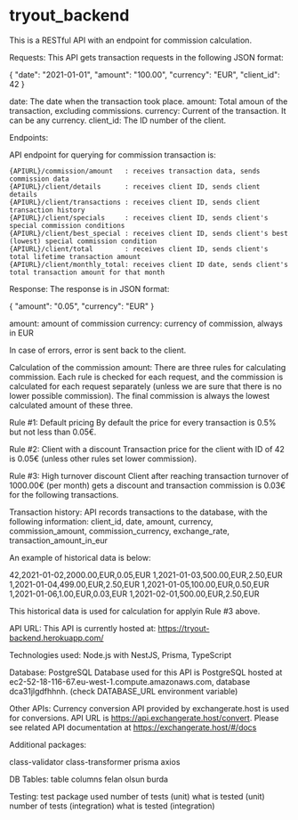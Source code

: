 # tryout_backend

This is a RESTful API with an endpoint for commission calculation.

Requests:
This API gets transaction requests in the following JSON format:

{
  "date": "2021-01-01",
  "amount": "100.00",
  "currency": "EUR",
  "client_id": 42
}

date: The date when the transaction took place.
amount: Total amoun of the transaction, excluding commissions.
currency: Current of the transaction. It can be any currency.
client_id: The ID number of the client.

Endpoints:

API endpoint for querying for commission transaction is:

    {APIURL}/commission/amount   : receives transaction data, sends commission data
    {APIURL}/client/details      : receives client ID, sends client details
    {APIURL}/client/transactions : receives client ID, sends client transaction history
    {APIURL}/client/specials     : receives client ID, sends client's special commission conditions
    {APIURL}/client/best_special : receives client ID, sends client's best (lowest) special commission condition
    {APIURL}/client/total        : receives client ID, sends client's total lifetime transaction amount
    {APIURL}/client/monthly_total: receives client ID date, sends client's total transaction amount for that month

Response:
The response is in JSON format:

{
  "amount": "0.05",
  "currency": "EUR"
}

amount: amount of commission
currency: currency of commission, always in EUR

In case of errors, error is sent back to the client.

Calculation of the commission amount:
There are three rules for calculating commission. Each rule is checked for each request, and the commission is calculated for each request separately (unless we are sure that there is no lower possible commission). The final commission is always the lowest calculated amount of these three.

Rule #1: Default pricing
By default the price for every transaction is 0.5% but not less than 0.05€.

Rule #2: Client with a discount
Transaction price for the client with ID of 42 is 0.05€ (unless other rules set lower commission).

Rule #3: High turnover discount
Client after reaching transaction turnover of 1000.00€ (per month) gets a discount and transaction commission is 0.03€ for the following transactions.

Transaction history:
API records transactions to the database, with the following information: 
client_id, date, amount, currency, commission_amount, commission_currency, exchange_rate, transaction_amount_in_eur

An example of historical data is below:

42,2021-01-02,2000.00,EUR,0.05,EUR
1,2021-01-03,500.00,EUR,2.50,EUR
1,2021-01-04,499.00,EUR,2.50,EUR
1,2021-01-05,100.00,EUR,0.50,EUR
1,2021-01-06,1.00,EUR,0.03,EUR
1,2021-02-01,500.00,EUR,2.50,EUR

This historical data is used for calculation for applyin Rule #3 above.

API URL:
This API is currently hosted at:
https://tryout-backend.herokuapp.com/

Technologies used:
Node.js with NestJS, Prisma, TypeScript

Database: PostgreSQL
Database used for this API is PostgreSQL hosted at ec2-52-18-116-67.eu-west-1.compute.amazonaws.com, database dca31jlgdfhhnh. (check DATABASE_URL environment variable)

Other APIs: Currency conversion API provided by exchangerate.host is used for conversions. API URL is https://api.exchangerate.host/convert. Please see related API documentation at https://exchangerate.host/#/docs

Additional packages:

class-validator
class-transformer
prisma
axios

DB Tables:
table columns felan olsun burda

Testing:
test package used
number of tests (unit)
what is tested (unit)
number of tests (integration)
what is tested (integration)